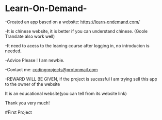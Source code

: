 # Learn-On-Demand-
-Created an app based on a website: https://learn-ondemand.com/     

-It is chinese website, it is better if you can understand chinese. (Goole Translate also work well)

-It need to acess to the leaning course after logging in, no introducion is needed.

-Advice Please ! I am newbie.

-Contact me: codingprojects@protonmail.com

-REWARD WILL BE GIVEN, if the project is sucessful I am trying sell this app to the owner of the website

It is an educational website(you can tell from its website link)


Thank you very much!

#First Project
